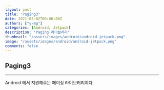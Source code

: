 ```yaml
---
layout: post
title: "Paging3"
date: 2021-08-02T00:00:00Z
authors: ["y-mg"]
categories: [Android, Jetpack]
description: "Paging 라이브러리"
thumbnail: "/assets/images/android/android-jetpack.png"
image: "/assets/images/android/android-jetpack.png"
comments: false
---
```


## Paging3
***
Android 에서 지원해주는 페이징 라이브러리이다.
<br>
<br>


